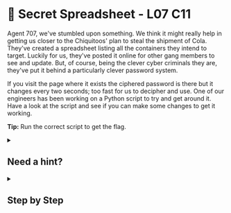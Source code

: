 # 🥜 Secret Spreadsheet - L07 C11

Agent 707, we've stumbled upon something. We think it might really help in getting us closer to the Chiquitoos' plan to steal the shipment of Cola. They've created a spreadsheet listing all the containers they intend to target. Luckily for us, they've posted it online for other gang members to see and update. But, of course, being the clever cyber criminals they are, they've put it behind a particularly clever password system.

If you visit the page where it exists the ciphered password is there but it changes every two seconds; too fast for us to decipher and use. One of our engineers has been working on a Python script to try and get around it. Have a look at the script and see if you can make some changes to get it working.

**Tip:** Run the correct script to get the flag.

<details><summary>

## Need a hint?</summary>

> 💡 Hint: The script needs to look at the page, grab the password, reverse it and then feed it back to log in.

</details>

<details><summary>

## Step by Step</summary>

- Download the script and open it up in an editor such as VSCode
- Edit it so the the original response from the page without the code gets reversed and put back into the urls as the code

```python
import urllib.request, urllib.error, urllib.parse

link = "http://www.chiquitooenterprise.com/password"
# Missing a whole chunk of code here!

resp = urllib.request.urlopen(link)
string = resp.read().decode()
revString = string[::-1]

answer = "http://www.chiquitooenterprise.com/password?code=" + revString
response = urllib.request.urlopen(answer)
response = response.read()
print(response.decode('utf-8'))
```

</details>
